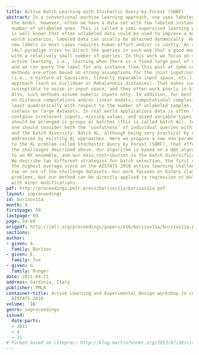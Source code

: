 ```yaml
---
title: Active Batch Learning with Stochastic Query-by-Forest (SQBF)
abstract: In a conventional machine learning approach, one uses labeled data to train
  the model. However, often we have a data set with few labeled instances, and a large
  number of unlabeled ones. This is called a semi-supervised learning problem. It
  is well known that often unlabeled data could be used to improve a model. In real
  world scenarios, labeled data can usually be obtained dynamically. However, obtaining
  new labels in most cases requires human effort and/or is costly. An active learning
  (AL) paradigm tries to direct the queries in such way that a good model can be trained
  with a relatively small number of queries. In this work we focus on so-called pool-based
  active learning, i.e., learning when there is a fixed large pool of unlabeled data,
  and we can query the label for any instance from this pool at some cost. Existing
  methods are often based on strong assumptions for the joint input/output distribution
  (i.e., a mixture of Gaussians, linearly separable input space, etc.), or use a distance-based
  approach (such as Euclidean or Mahalanobis distances). That makes such methods very
  susceptible to noise in input space, and they often work poorly in high dimensions.
  Also, such methods assume numeric inputs only. In addition, for most methods relying
  on distance computations and/or linear models, computational complexity scales at
  least quadratically with respect to the number of unlabeled samples, rendering them
  useless on large datasets. In real world applications data is often large, noisy,
  contains irrelevant inputs, missing values, and mixed variable types. Often queries
  should be arranged in groups or batches (this is called batch AL). In batch querying
  one should consider both the ’usefulness’ of individual queries within a batch,
  and the batch diversity. Batch AL, although being very practical by nature, is rarely
  addressed by existing AL approaches. Here we propose a new non-parametric approach
  to the AL problem called Stochastic Query by Forest (SQRF), that effectively addresses
  the challenges described above. Our algorithm is based on a QBC algorithm applied
  to an RF ensemble, and our main contribution is the batch diversification strategy.
  We describe two different strategies for batch selection, the first of which achieved
  the highest average score on the AISTATS 2010 active learning challenge and ranked
  top on one of the challenge datasets. Our work focuses on binary classification
  problems, but our method can be directly applied to regression or multi-class problems
  with minor modifications.
pdf: http://proceedings.pmlr.press/borisov11a/borisov11a.pdf
layout: inproceedings
id: borisov11a
month: 0
firstpage: 59
lastpage: 69
page: 59-69
origpdf: http://jmlr.org/proceedings/papers/v16/borisov11a/borisov11a.pdf
sections: 
author:
- given: A.
  family: Borisov
- given: E.
  family: Tuv
- given: G.
  family: Runger
date: 2011-04-21
address: Sardinia, Italy
publisher: PMLR
container-title: Active Learning and Experimental Design workshop In conjunction with
  AISTATS 2010
volume: '16'
genre: inproceedings
issued:
  date-parts:
  - 2011
  - 4
  - 21
# Format based on citeproc: http://blog.martinfenner.org/2013/07/30/citeproc-yaml-for-bibliographies/
---
```

